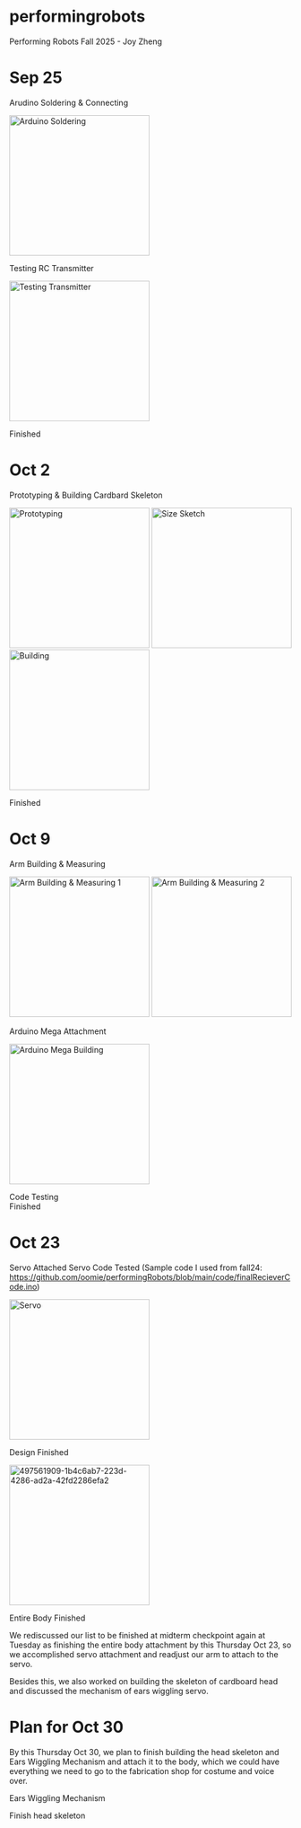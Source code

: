 # performingrobots
Performing Robots Fall 2025 - Joy Zheng

# Sep 25
Arudino Soldering & Connecting

<img src="https://github.com/user-attachments/assets/bf65d4a6-c749-4e1e-a3c8-c8b8487a5cc9" alt="Arduino Soldering" width="250" style="height:auto;" />

Testing RC Transmitter

<img src="https://github.com/user-attachments/assets/1b396cde-1561-4e67-8fcc-66b3744266d6" alt="Testing Transmitter" width="250" style="height:auto;" />

Finished



# Oct 2
Prototyping & Building Cardbard Skeleton

<img src="https://github.com/user-attachments/assets/a3e58bad-e634-40e1-ab1e-58697cf8e3a9" alt="Prototyping" width="250" style="height:auto;" />
<img src="https://github.com/user-attachments/assets/3e4228b0-a1c9-4125-b834-30c5b01becab" alt="Size Sketch" width="250" style="height:auto;" />
<img src="https://github.com/user-attachments/assets/56a9a19a-a2cc-45f7-863c-713b59e43d96" alt="Building" width="250" style="height:auto;" />

Finished

# Oct 9
Arm Building & Measuring

<img src="https://github.com/user-attachments/assets/ccb640eb-003d-4e76-a442-d628d5e60197" alt="Arm Building & Measuring 1" width="250" style="height:auto;" />
<img src="https://github.com/user-attachments/assets/4181a628-df42-4f8c-92d1-8848817d4724" alt="Arm Building & Measuring 2" width="250" style="height:auto;" />

Arduino Mega Attachment

<img src="https://github.com/user-attachments/assets/5fc7dbfc-743a-45bc-bd57-7e526a9ea6bb" alt="Arduino Mega Building" width="250" style="height:auto;" />

Code Testing  
Finished

# Oct 23
Servo Attached
Servo Code Tested
(Sample code I used from fall24: https://github.com/oomie/performingRobots/blob/main/code/finalRecieverCode.ino)

<img src="https://github.com/user-attachments/assets/1426f04a-895b-4377-8518-4fc75c7733e4" alt="Servo" width="250" style="height:auto;" />

Design Finished

<img src="https://github.com/user-attachments/assets/751359aa-cdee-46fb-819f-09203b0cb613" alt="497561909-1b4c6ab7-223d-4286-ad2a-42fd2286efa2" width="250" style="height:auto;" />

Entire Body Finished 

We rediscussed our list to be finished at midterm checkpoint again at Tuesday as finishing the entire body attachment by this Thursday Oct 23, so we accomplished servo attachment and readjust our arm to attach to the servo.

Besides this, we also worked on building the skeleton of cardboard head and discussed the mechanism of ears wiggling servo.


# Plan for Oct 30
By this Thursday Oct 30, we plan to finish building the head skeleton and Ears Wiggling Mechanism and attach it to the body, which we could have everything we need to go to the fabrication shop for costume and voice over.

Ears Wiggling Mechanism

Finish head skeleton
